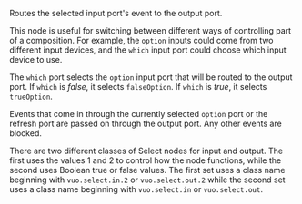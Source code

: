 Routes the selected input port's event to the output port.

This node is useful for switching between different ways of controlling part of a composition. For example, the `option` inputs could come from two different input devices, and the `which` input port could choose which input device to use.

The `which` port selects the `option` input port that will be routed to the output port. If `which` is <i>false</i>, it selects `falseOption`. If `which` is <i>true</i>, it selects `trueOption`.

Events that come in through the currently selected `option` port or the refresh port are passed on through the output port. Any other events are blocked. 

There are two different classes of Select nodes for input and output. The first uses the values 1 and 2 to control how the node functions, while the second uses Boolean true or false values. The first set uses a class name beginning with `vuo.select.in.2` or `vuo.select.out.2` while the second set uses a class name beginning with `vuo.select.in` or `vuo.select.out`.
